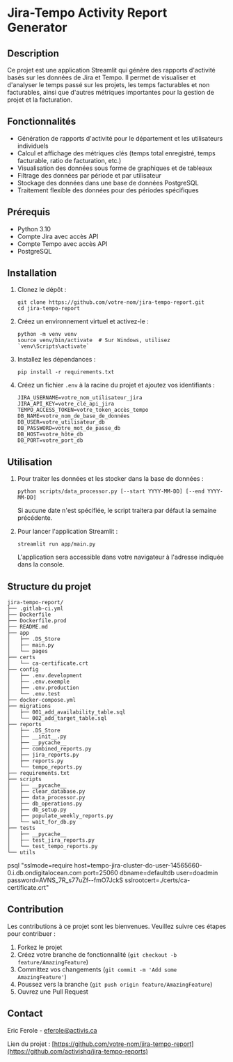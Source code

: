 # Jira-Tempo Activity Report Generator

## Description
Ce projet est une application Streamlit qui génère des rapports d'activité basés sur les données de Jira et Tempo. Il permet de visualiser et d'analyser le temps passé sur les projets, les temps facturables et non facturables, ainsi que d'autres métriques importantes pour la gestion de projet et la facturation.

## Fonctionnalités
- Génération de rapports d'activité pour le département et les utilisateurs individuels
- Calcul et affichage des métriques clés (temps total enregistré, temps facturable, ratio de facturation, etc.)
- Visualisation des données sous forme de graphiques et de tableaux
- Filtrage des données par période et par utilisateur
- Stockage des données dans une base de données PostgreSQL
- Traitement flexible des données pour des périodes spécifiques

## Prérequis
- Python 3.10
- Compte Jira avec accès API
- Compte Tempo avec accès API
- PostgreSQL

## Installation
1. Clonez le dépôt :
   ```
   git clone https://github.com/votre-nom/jira-tempo-report.git
   cd jira-tempo-report
   ```

2. Créez un environnement virtuel et activez-le :
   ```
   python -m venv venv
   source venv/bin/activate  # Sur Windows, utilisez `venv\Scripts\activate`
   ```

3. Installez les dépendances :
   ```
   pip install -r requirements.txt
   ```

4. Créez un fichier `.env` à la racine du projet et ajoutez vos identifiants :
   ```
   JIRA_USERNAME=votre_nom_utilisateur_jira
   JIRA_API_KEY=votre_clé_api_jira
   TEMPO_ACCESS_TOKEN=votre_token_accès_tempo
   DB_NAME=votre_nom_de_base_de_données
   DB_USER=votre_utilisateur_db
   DB_PASSWORD=votre_mot_de_passe_db
   DB_HOST=votre_hôte_db
   DB_PORT=votre_port_db
   ```

## Utilisation
1. Pour traiter les données et les stocker dans la base de données :
   ```
   python scripts/data_processor.py [--start YYYY-MM-DD] [--end YYYY-MM-DD]
   ```
   Si aucune date n'est spécifiée, le script traitera par défaut la semaine précédente.

2. Pour lancer l'application Streamlit :
   ```
   streamlit run app/main.py
   ```
   L'application sera accessible dans votre navigateur à l'adresse indiquée dans la console.

## Structure du projet
```
jira-tempo-report/
├── .gitlab-ci.yml
├── Dockerfile
├── Dockerfile.prod
├── README.md
├── app
│   ├── .DS_Store
│   ├── main.py
│   └── pages
├── certs
│   └── ca-certificate.crt
├── config
│   ├── .env.development
│   ├── .env.exemple
│   ├── .env.production
│   └── .env.test
├── docker-compose.yml
├── migrations
│   ├── 001_add_availability_table.sql
│   └── 002_add_target_table.sql
├── reports
│   ├── .DS_Store
│   ├── __init__.py
│   ├── __pycache__
│   ├── combined_reports.py
│   ├── jira_reports.py
│   ├── reports.py
│   └── tempo_reports.py
├── requirements.txt
├── scripts
│   ├── __pycache__
│   ├── clear_database.py
│   ├── data_processor.py
│   ├── db_operations.py
│   ├── db_setup.py
│   ├── populate_weekly_reports.py
│   └── wait_for_db.py
├── tests
│   ├── __pycache__
│   ├── test_jira_reports.py
│   └── test_tempo_reports.py
└── utils

```

psql "sslmode=require host=tempo-jira-cluster-do-user-14565660-0.i.db.ondigitalocean.com port=25060 dbname=defaultdb user=doadmin password=AVNS_7R_s77uZf--fmO7JckS sslrootcert=./certs/ca-certificate.crt"


## Contribution
Les contributions à ce projet sont les bienvenues. Veuillez suivre ces étapes pour contribuer :
1. Forkez le projet
2. Créez votre branche de fonctionnalité (`git checkout -b feature/AmazingFeature`)
3. Committez vos changements (`git commit -m 'Add some AmazingFeature'`)
4. Poussez vers la branche (`git push origin feature/AmazingFeature`)
5. Ouvrez une Pull Request

## Contact
Eric Ferole - [eferole@activis.ca](mailto:eferole@activis.ca)

Lien du projet : [https://github.com/votre-nom/jira-tempo-report](https://github.com/activishq/jira-tempo-reports)

